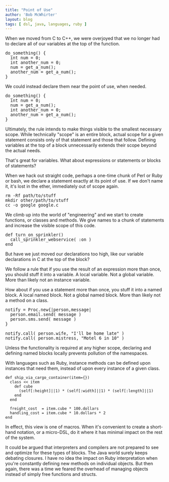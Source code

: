 ```yaml
---
title: "Point of Use"
author: 'Bob McWhirter'
layout: blog
tags: [ dsl, java, languages, ruby ]
---
```

When we moved from C to C++, we were overjoyed that we no longer had to declare all of our variables at the top of the function.
<pre style="font-size: 10pt">
do_something() {
  int num = 0;
  int another_num = 0;
  num = get_a_num();
  another_num = get_a_num();
}</pre>
We could instead declare them near the point of use, when needed.
<pre style="font-size: 10pt">
do_something() {
  int num = 0;
  num = get_a_num();
  int another_num = 0;
  another_num = get_a_num();
}</pre>
Ultimately, the rule intends to make things visible to the smallest necessary scope.  While technically "scope" is an entire block, actual scope for a given statement consists only of that statement and those that follow.  Defining variables at the top of a block unnecessarily extends their scope beyond the actual needs.

That's great for variables.  What about expressions or statements or blocks of statements?

When we hack out straight code, perhaps a one-time chunk of Perl or Ruby or bash, we declare a statement exactly at its point of use.   If we don't name it, it's lost in the ether, immediately out of scope again.
<pre style="font-size: 10pt">
rm -Rf path/to/stuff
mkdir other/path/to/stuff
cc -o google google.c</pre>
We climb up into the world of "engineering" and we start to create functions, or classes and methods.  We give names to a chunk of statements and increase the visible scope of this code.
<pre style="font-size: 10pt">
def turn_on_sprinkler()
  call_sprinkler_webservice( :on )
end</pre>
But have we just moved our declarations too high, like our variable declarations in C at the top of the block?

We follow a rule that if you use the result of an expression more than once, you should stuff it into a variable.  A local variable.  Not a global variable.  More than likely not an instance variable.

How about if you use a statement more than once, you stuff it into a named block.  A local named block.  Not a global named block.  More than likely not a method on a class.
<pre style="font-size: 10pt">
notify = Proc.new{|person,message|
  person.email.send( message )
  person.sms.send( message )
}

notify.call( person.wife, "I'll be home late" )
notify.call( person.mistress, "Motel 6 in 10" )</pre>
Unless the functionality is required at any higher scope, declaring and defining named blocks locally prevents pollution of the namespaces.

With languages such as Ruby, instance methods can be defined upon instances that need them, instead of upon every instance of a given class.
<pre style="font-size: 9pt">
def ship_via_cargo_container(item={})
  class &lt;&lt; item
    def cube
      (self[:height]||1) * (self[:width]||1) * (self[:length]||1)
    end
  end

  freight_cost  = item.cube * 100.dollars
  handling_cost = item.cube * 10.dollars * 2
end</pre>
In effect, this view is one of macros.  When it's convenient to create a short-hand notation, or a micro-DSL, do it where it has minimal impact on the rest of the system.

It could be argued that interpreters and compilers are not prepared to see and optimize for these types of blocks.  The Java world surely keeps debating closures.  I have no idea the impact on Ruby interpretation when you're constantly defining new methods on individual objects.  But then again, there was a time we feared the overhead of managing objects instead of simply free functions and structs.

